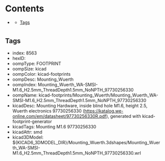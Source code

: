 



Contents
========

* [](#)
	* [Tags](#tags)

# 

## Tags

- index: 8563
- hexID: 
- oompType: FOOTPRINT
- oompSize: kicad
- oompColor: kicad-footprints
- oompDesc: Mounting_Wuerth
- oompIndex: Mounting_Wuerth_WA-SMSI-M1.6_H2.5mm_ThreadDepth1.5mm_NoNPTH_97730256330
- oompName: kicad-footprints/Mounting_Wuerth/Mounting_Wuerth_WA-SMSI-M1.6_H2.5mm_ThreadDepth1.5mm_NoNPTH_97730256330
- kicadDesc: Mounting Hardware, inside blind hole M1.6, height 2.5, Wuerth electronics 97730256330 (https://katalog.we-online.com/em/datasheet/97730256330R.pdf), generated with kicad-footprint-generator
- kicadTags: Mounting M1.6 97730256330
- kicadAttr: smd
- kicad3DModel: ${KICAD6_3DMODEL_DIR}/Mounting_Wuerth.3dshapes/Mounting_Wuerth_WA-SMSI-M1.6_H2.5mm_ThreadDepth1.5mm_NoNPTH_97730256330.wrl
